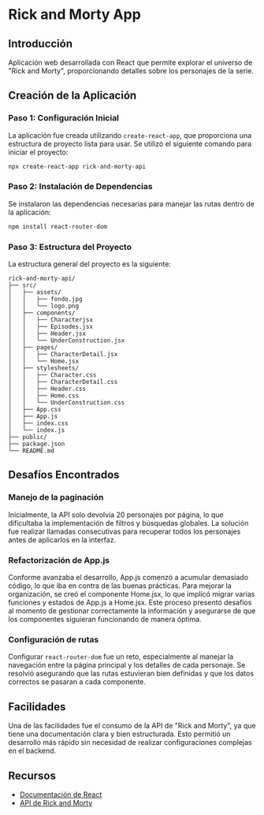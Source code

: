 # Rick and Morty App

## Introducción
Aplicación web desarrollada con React que permite explorar el universo de "Rick and Morty", proporcionando detalles sobre los personajes de la serie.

## Creación de la Aplicación

### Paso 1: Configuración Inicial
La aplicación fue creada utilizando `create-react-app`, que proporciona una estructura de proyecto lista para usar. Se utilizó el siguiente comando para iniciar el proyecto:

```sh
npx create-react-app rick-and-morty-api
```

### Paso 2: Instalación de Dependencias
Se instalaron las dependencias necesarias para manejar las rutas dentro de la aplicación:

```sh
npm install react-router-dom
```

### Paso 3: Estructura del Proyecto
La estructura general del proyecto es la siguiente:

```
rick-and-morty-api/
├── src/
│   ├── assets/
│   │   ├── fondo.jpg
│   │   └── logo.png
│   ├── components/
│   │   ├── Characterjsx
│   │   ├── Episodes.jsx
│   │   ├── Header.jsx
│   │   └── UnderConstruction.jsx
│   ├── pages/
│   │   ├── CharacterDetail.jsx
│   │   └── Home.jsx
│   ├── stylesheets/
│   │   ├── Character.css
│   │   ├── CharacterDetail.css
│   │   ├── Header.css
│   │   ├── Home.css
│   │   └── UnderConstruction.css
│   ├── App.css
│   ├── App.js
│   ├── index.css
│   └── index.js
├── public/
├── package.json
└── README.md
```

## Desafíos Encontrados

### Manejo de la paginación
Inicialmente, la API solo devolvía 20 personajes por página, lo que dificultaba la implementación de filtros y búsquedas globales. La solución fue realizar llamadas consecutivas para recuperar todos los personajes antes de aplicarlos en la interfaz.

### Refactorización de App.js

Conforme avanzaba el desarrollo, App.js comenzó a acumular demasiado código, lo que iba en contra de las buenas prácticas. Para mejorar la organización, se creó el componente Home.jsx, lo que implicó migrar varias funciones y estados de App.js a Home.jsx. Este proceso presentó desafíos al momento de gestionar correctamente la información y asegurarse de que los componentes siguieran funcionando de manera óptima.

### Configuración de rutas
Configurar `react-router-dom` fue un reto, especialmente al manejar la navegación entre la página principal y los detalles de cada personaje. Se resolvió asegurando que las rutas estuvieran bien definidas y que los datos correctos se pasaran a cada componente.

## Facilidades
Una de las facilidades fue el consumo de la API de "Rick and Morty", ya que tiene una documentación clara y bien estructurada. Esto permitió un desarrollo más rápido sin necesidad de realizar configuraciones complejas en el backend.

## Recursos
- [Documentación de React](https://react.dev/)
- [API de Rick and Morty](https://rickandmortyapi.com/)

